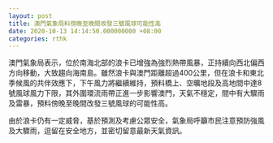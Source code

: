 ```yaml
---
layout: post
title: 澳門氣象局料傍晚至晚間改發三號風球可能性高
date: 2020-10-13 14:14:50.000000000 +08:00
categories: rthk
---
```


澳門氣象局表示，位於南海北部的浪卡已增強為強烈熱帶風暴，正持續向西北偏西方向移動，大致趨向海南島。雖然浪卡與澳門距離超過400公里，但在浪卡和東北季候風的共伴效應下，下午風力將繼續維持，預料橋上、空曠地段及高地間中達8號風球風力下限，其外圍環流雨帶正進一步影響澳門，天氣不穩定，間中有大驟雨及雷暴，預料傍晚至晚間改發三號風球的可能性高。

由於浪卡仍有一定威脅，基於預測及考慮公眾安全，氣象局呼籲市民注意預防強風及大驟雨，逗留在安全地方，並密切留意最新天氣資訊。
